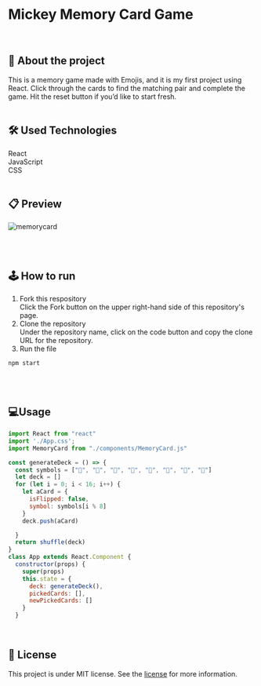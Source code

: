# Mickey Memory Card Game
<br>


## :book: About the project
This is a memory game made with Emojis, and it is my first project using React. Click through the cards to find the matching pair and complete the game. Hit the reset button if you’d like to start fresh.
<br>
<br>


## :hammer_and_wrench: Used Technologies
React<br>
JavaScript<br>
CSS
<br>
<br>


## :clipboard: Preview
![memorycard](https://user-images.githubusercontent.com/69357145/98488365-b955a000-21f6-11eb-9eee-ac7efbc87ed8.gif)

<br>
<br /> 



## 🕹 How to run
1. Fork this respository<br>
Click the Fork button on the upper right-hand side of this repository's page.
2. Clone the repository<br>
Under the repository name, click on the code button and copy the clone URL for the repository.
3. Run the file <br>
``` shell
npm start
```
<br>
<br>

## 💻Usage
```js
import React from "react"
import './App.css';
import MemoryCard from "./components/MemoryCard.js"

const generateDeck = () => {
  const symbols = ["🐶", "🐼", "🐸", "🐙", "🐷", "🐻", "🐝", "🐲"]
  let deck = []
  for (let i = 0; i < 16; i++) {
    let aCard = {
      isFlipped: false,
      symbol: symbols[i % 8]
    }
    deck.push(aCard)

  }
  return shuffle(deck)
}
class App extends React.Component {
  constructor(props) {
    super(props)
    this.state = {
      deck: generateDeck(),
      pickedCards: [],
      newPickedCards: []
    }
  }
```
<br>


## 📔 License
This project is under MIT license. See the [license](https://opensource.org/licenses/MIT) for more information.
<br /> 
<br /> 


